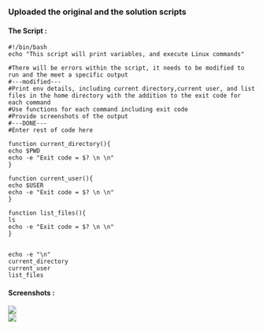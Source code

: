 ### **Uploaded the original and the solution scripts**  
#### **The Script :**  
    
    #!/bin/bash  
    echo "This script will print variables, and execute Linux commands"  
 
    #There will be errors within the script, it needs to be modified to run and the meet a specific output  
    #---modified---  
    #Print env details, including current directory,current user, and list files in the home directory with the addition to the exit code for each command  
    #Use functions for each command including exit code  
    #Provide screenshots of the output  
    #---DONE---  
    #Enter rest of code here  

    function current_directory(){  
    echo $PWD  
    echo -e "Exit code = $? \n \n"  
    }  

    function current_user(){  
    echo $USER  
    echo -e "Exit code = $? \n \n"  
    }  

    function list_files(){  
    ls  
    echo -e "Exit code = $? \n \n"  
    }  


    echo -e "\n"  
    current_directory  
    current_user  
    list_files  

#### **Screenshots :**  
   ![](https://github.com/abdulrahman102/Sprints_tasks/blob/master/sprint_5/Bash_1/imgs/Code_screenshot.png)  
   ![](https://github.com/abdulrahman102/Sprints_tasks/blob/master/sprint_5/Bash_1/imgs/Output_screenshot.png)  

